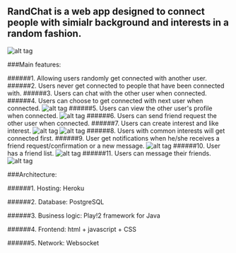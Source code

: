 ## RandChat is a web app designed to connect people with simialr background and interests in a random fashion.

![alt tag](https://vast-gorge-5265.herokuapp.com/assets/images/screenshot1.png)

###Main features:

######1. Allowing users randomly get connected with another user.
######2. Users never get connected to people that have been connected with.
######3. Users can chat with the other user when connected.
######4. Users can choose to get connected with next user when connected.
![alt tag](https://vast-gorge-5265.herokuapp.com/assets/images/screenshot2.png)
######5. Users can view the other user's profile when connected.
![alt tag](https://vast-gorge-5265.herokuapp.com/assets/images/screenshot3.png)
######6. Users can send friend request the other user when connected.
######7. Users can create interest and like interest.
![alt tag](https://vast-gorge-5265.herokuapp.com/assets/images/screenshot4.png)
![alt tag](https://vast-gorge-5265.herokuapp.com/assets/images/screenshot8.png)
######8. Users with common interests will get connected first.
######9. User get notifications when he/she receives a friend request/confirmation or a new message.
![alt tag](https://vast-gorge-5265.herokuapp.com/assets/images/screenshot6.png)
######10. User has a friend list.
![alt tag](https://vast-gorge-5265.herokuapp.com/assets/images/screenshot9.png)
######11. Users can message their friends.
![alt tag](https://vast-gorge-5265.herokuapp.com/assets/images/screenshot5.png)

###Architecture:

######1. Hosting: Heroku

######2. Database: PostgreSQL

######3. Business logic: Play!2 framework for Java

######4. Frontend: html + javascript + CSS 

######5. Network: Websocket 


